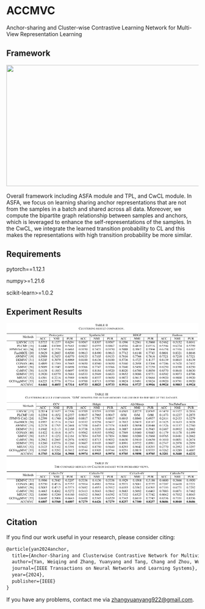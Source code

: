 # ACCMVC
Anchor-sharing and Cluster-wise Contrastive Learning Network for Multi-View Representation Learning
## Framework

<img src="https://github.com/zhangyuanyang21/ACCMVC/blob/main/ACCMVC.png"  width="897" height="317" />

Overall framework including ASFA module and TPL, and CwCL module. In ASFA, we focus on learning sharing anchor representations that are not
from the samples in a batch and shared across all data. Moreover, we compute the bipartite graph relationship between samples and anchors, which is leveraged
to enhance the self-representations of the samples. In the CwCL, we integrate the learned transition probability to CL and this makes the representations with
high transition probability be more similar.

## Requirements

pytorch==1.12.1

numpy>=1.21.6

scikit-learn>=1.0.2

## Experiment Results

<img src="ACCMVC_result.png"  width="897"  />

## Citation

If you find our work useful in your research, please consider citing:

```latex
@article{yan2024anchor,
  title={Anchor-Sharing and Clusterwise Contrastive Network for Multiview Representation Learning},
  author={Yan, Weiqing and Zhang, Yuanyang and Tang, Chang and Zhou, Wujie and Lin, Weisi},
  journal={IEEE Transactions on Neural Networks and Learning Systems},
  year={2024},
  publisher={IEEE}
}
```

If you have any problems, contact me via zhangyuanyang922@gmail.com.
